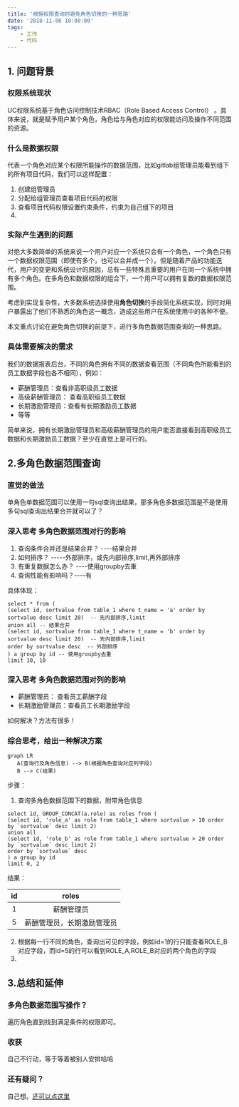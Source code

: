 ```yaml
---
title: '根据权限查询时避免角色切换的一种思路'
date: '2018-11-06 10:00:00'
tags:
    - 工作
    - 代码
---
```


## 1. 问题背景

### 权限系统现状

UC权限系统基于角色访问控制技术RBAC（Role Based Access Control） 。具体来说，就是赋予用户某个角色，角色给与角色对应的权限能访问及操作不同范围的资源。



### 什么是数据权限

代表一个角色对应某个权限所能操作的数据范围，比如gitlab组管理员能看到组下的所有项目代码，我们可以这样配置：

1. 创建组管理员
2. 分配给组管理员查看项目代码的权限
3. 查看项目代码权限设置约束条件，约束为自己组下的项目
4. 

### 实际产生遇到的问题

对绝大多数简单的系统来说一个用户对应一个系统只会有一个角色，一个角色只有一个数据权限范围（即使有多个，也可以合并成一个）。但是随着产品的功能迭代，用户的变更和系统设计的原因，总有一些特殊且重要的用户在同一个系统中拥有多个角色。在多角色和数据权限的组合下，一个用户可以拥有复数的数据权限范围。

考虑到实现复杂性，大多数系统选择使用**角色切换**的手段简化系统实现，同时对用户暴露出了他们不熟悉的角色这一概念，造成这些用户在系统使用中的各种不便。

本文重点讨论在避免角色切换的前提下，进行多角色数据范围查询的一种思路。



### 具体需要解决的需求

我们的数据报表后台，不同的角色拥有不同的数据查看范围（不同角色所能看到的员工数据字段也各不相同），例如：

- 薪酬管理员：查看非高职级员工数据
- 高级薪酬管理员： 查看高职级员工数据
- 长期激励管理员：查看有长期激励员工数据
- 等等

简单来说，拥有长期激励管理员和高级薪酬管理员的用户能否直接看到高职级员工数据和长期激励员工数据？至少在直觉上是可行的。



## 2.多角色数据范围查询

### 直觉的做法

单角色单数据范围可以使用一句sql查询出结果，那多角色多数据范围是不是使用多句sql查询出结果合并就可以了？



### 深入思考 多角色数据范围对行的影响

1. 查询条件合并还是结果合并？ ----结果合并
2. 如何排序？ -----外部排序，或先内部排序,limit,再外部排序
3. 有重复数据怎么办？ ----使用groupby去重
4. 查询性能有影响吗？----有

具体体现：

```mysql
select * from (
(select id, sortvalue from table_1 where t_name = 'a' order by sortvalue desc limit 20)  -- 先内部排序,limit
union all -- 结果合并
(select id, sortvalue from table_1 where t_name = 'b' order by sortvalue desc limit 20)  -- 先内部排序,limit
order by sortvalue desc  -- 外部排序
) a group by id -- 使用groupby去重
limit 10, 10
```

### 深入思考 多角色数据范围对列的影响

- 薪酬管理员： 查看员工薪酬字段
- 长期激励管理员：查看员工长期激励字段

如何解决？方法有很多！



### 综合思考，给出一种解决方案

```mermaid
graph LR
   A(查询行及角色信息) --> B(根据角色查询对应列字段)
   B --> C(结果) 
```

步骤：

1. 查询多角色数据范围下的数据，附带角色信息

```mysql
select id, GROUP_CONCAT(a.role) as roles from (
(select id, 'role_a' as role from table_1 where sortvalue > 10 order by `sortvalue` desc limit 2)
union all
(select id, 'role_b' as role from table_1 where sortvalue > 20 order by `sortvalue` desc limit 2) 
order by `sortvalue` desc 
) a group by id
limit 0, 2
```

结果：

|  id  | roles |
| :--: | :--------------------: |
|  1   | 薪酬管理员               |
|  5   | 薪酬管理员，长期激励管理员 |

2. 根据每一行不同的角色，查询出可见的字段，例如id=1的行只能查看ROLE_B对应字段，而id=5的行可以看到ROLE_A,ROLE_B对应的两个角色的字段
3. 

## 3.总结和延伸

### 多角色数据范围写操作？

遍历角色直到找到满足条件的权限即可。



### 收获

自己不行动，等于等着被别人安排哈哈



### 还有疑问？

自己想。[还可以点这里](mailto:jinyufeng@ke.com?subject=问题)
